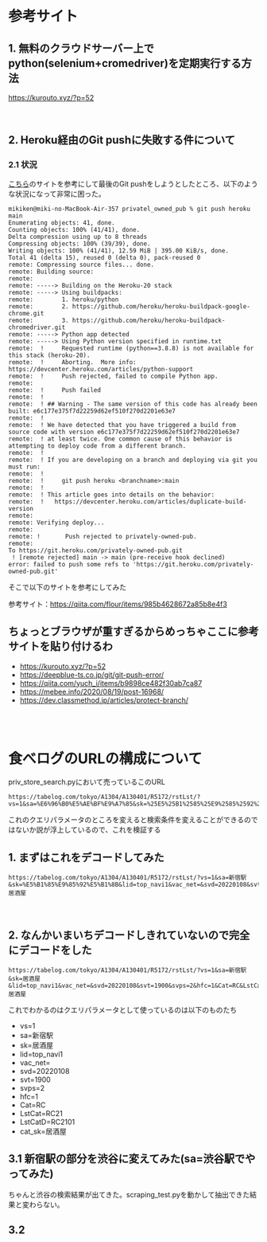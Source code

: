 # 参考サイト
## 1. 無料のクラウドサーバー上でpython(selenium+cromedriver)を定期実行する方法
https://kurouto.xyz/?p=52

<br>

## 2. Heroku経由のGit pushに失敗する件について
### 2.1 状況
[こちら](https://kurouto.xyz/?p=52)のサイトを参考にして最後のGit pushをしようとしたところ、以下のような状況になって非常に困った。

```
mikiken@miki-no-MacBook-Air-357 privatel_owned_pub % git push heroku main
Enumerating objects: 41, done.
Counting objects: 100% (41/41), done.
Delta compression using up to 8 threads
Compressing objects: 100% (39/39), done.
Writing objects: 100% (41/41), 12.59 MiB | 395.00 KiB/s, done.
Total 41 (delta 15), reused 0 (delta 0), pack-reused 0
remote: Compressing source files... done.
remote: Building source:
remote: 
remote: -----> Building on the Heroku-20 stack
remote: -----> Using buildpacks:
remote:        1. heroku/python
remote:        2. https://github.com/heroku/heroku-buildpack-google-chrome.git
remote:        3. https://github.com/heroku/heroku-buildpack-chromedriver.git
remote: -----> Python app detected
remote: -----> Using Python version specified in runtime.txt
remote:  !     Requested runtime (python==3.8.8) is not available for this stack (heroku-20).
remote:  !     Aborting.  More info: https://devcenter.heroku.com/articles/python-support
remote:  !     Push rejected, failed to compile Python app.
remote: 
remote:  !     Push failed
remote:  !
remote:  ! ## Warning - The same version of this code has already been built: e6c177e375f7d22259d62ef510f270d2201e63e7
remote:  !
remote:  ! We have detected that you have triggered a build from source code with version e6c177e375f7d22259d62ef510f270d2201e63e7
remote:  ! at least twice. One common cause of this behavior is attempting to deploy code from a different branch.
remote:  !
remote:  ! If you are developing on a branch and deploying via git you must run:
remote:  !
remote:  !     git push heroku <branchname>:main
remote:  !
remote:  ! This article goes into details on the behavior:
remote:  !   https://devcenter.heroku.com/articles/duplicate-build-version
remote: 
remote: Verifying deploy...
remote: 
remote: !       Push rejected to privately-owned-pub.
remote: 
To https://git.heroku.com/privately-owned-pub.git
 ! [remote rejected] main -> main (pre-receive hook declined)
error: failed to push some refs to 'https://git.heroku.com/privately-owned-pub.git'
```

そこで以下のサイトを参考にしてみた

参考サイト：https://qiita.com/flour/items/985b4628672a85b8e4f3

## ちょっとブラウザが重すぎるからめっちゃここに参考サイトを貼り付けるわ
 - https://kurouto.xyz/?p=52
 - https://deepblue-ts.co.jp/git/git-push-error/
 - https://qiita.com/yuch_i/items/b9898ce482f30ab7ca87
 - https://mebee.info/2020/08/19/post-16968/
 - https://dev.classmethod.jp/articles/protect-branch/


<br>

<br>

# 食べログのURLの構成について
priv_store_search.pyにおいて売っているこのURL

```
https://tabelog.com/tokyo/A1304/A130401/R5172/rstLst/?vs=1&sa=%E6%96%B0%E5%AE%BF%E9%A7%85&sk=%25E5%25B1%2585%25E9%2585%2592%25E5%25B1%258B&lid=top_navi1&vac_net=&svd=20220108&svt=1900&svps=2&hfc=1&Cat=RC&LstCat=RC21&LstCatD=RC2101&cat_sk=%E5%B1%85%E9%85%92%E5%B1%8B
```

これのクエリパラメータのところを変えると検索条件を変えることができるのではないか説が浮上しているので、これを検証する

## 1. まずはこれをデコードしてみた

```
https://tabelog.com/tokyo/A1304/A130401/R5172/rstLst/?vs=1&sa=新宿駅&sk=%E5%B1%85%E9%85%92%E5%B1%8B&lid=top_navi1&vac_net=&svd=20220108&svt=1900&svps=2&hfc=1&Cat=RC&LstCat=RC21&LstCatD=RC2101&cat_sk=居酒屋
```

<br>

## 2. なんかいまいちデコードしきれていないので完全にデコードをした

```
https://tabelog.com/tokyo/A1304/A130401/R5172/rstLst/?vs=1&sa=新宿駅&sk=居酒屋&lid=top_navi1&vac_net=&svd=20220108&svt=1900&svps=2&hfc=1&Cat=RC&LstCat=RC21&LstCatD=RC2101&cat_sk=居酒屋
```

これでわかるのはクエリパラメータとして使っているのは以下のものたち

 - vs=1
 - sa=新宿駅
 - sk=居酒屋
 - lid=top_navi1
 - vac_net=
 - svd=20220108
 - svt=1900
 - svps=2
 - hfc=1
 - Cat=RC
 - LstCat=RC21
 - LstCatD=RC2101
 - cat_sk=居酒屋


## 3.1 新宿駅の部分を渋谷に変えてみた(sa=渋谷駅でやってみた)

ちゃんと渋谷の検索結果が出てきた。scraping_test.pyを動かして抽出できた結果と変わらない。

## 3.2 


<br>

<br>

